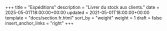+++
title = "Expéditions"
description = "Livrer du stock aux clients."
date = 2025-05-01T18:00:00+00:00
updated = 2021-05-01T18:00:00+00:00
template = "docs/section.fr.html"
sort_by = "weight"
weight = 1
draft = false
insert_anchor_links = "right"
+++
